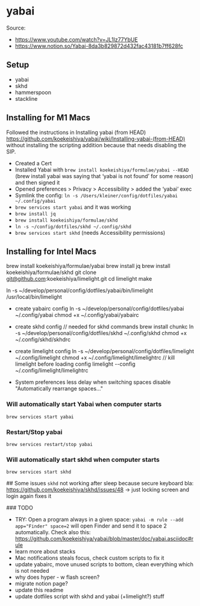 # yabai

Source:
  * https://www.youtube.com/watch?v=JL1lz77YbUE
  * https://www.notion.so/Yabai-8da3b829872d432fac43181b7ff628fc

## Setup
 * yabai
 * skhd
 * hammerspoon
 * stackline

## Installing for M1 Macs
Followed the instructions in Installing yabai (from HEAD) https://github.com/koekeishiya/yabai/wiki/Installing-yabai-(from-HEAD) without installing the scripting addition because that needs disabling the SIP.
* Created a Cert
* Installed Yabai with `brew install koekeishiya/formulae/yabai --HEAD` (brew install yabai was saying that ‘yabai is not found’ for some reason) and then signed it
* Opened preferences > Privacy > Accessibility > added the ‘yabai’ exec
* Symlink the config: `ln -s /Users/kleiner/config/dotfiles/yabai ~/.config/yabai`
* `brew services start yabai` and it was working
* `brew install jq`
* `brew install koekeishiya/formulae/skhd`
* `ln -s ~/config/dotfiles/skhd ~/.config/skhd`
* `brew services start skhd` (needs Accessibility permissions)

## Installing for Intel Macs
brew install koekeishiya/formulae/yabai
brew install jq
brew install koekeishiya/formulae/skhd
git clone git@github.com:koekeishiya/limelight.git
cd limelight
make

ln -s ~/develop/personal/config/dotfiles/yabai/bin/limelight /usr/local/bin/limelight

- create yabairc config
ln -s ~/develop/personal/config/dotfiles/yabai ~/.config/yabai
chmod +x  ~/.config/yabai/yabairc

- create skhd config
// needed for skhd commands
brew install chunkc
ln -s ~/develop/personal/config/dotfiles/skhd ~/.config/skhd
chmod +x  ~/.config/skhd/skhdrc

- create limelight config
ln -s ~/develop/personal/config/dotfiles/limelight ~/.config/limelight
chmod +x  ~/.config/limelight/limelightrc
// kill limelight before loading config
limelight --config ~/.config/limelight/limelightrc

- System preferences
less delay when switching spaces
disable "Automatically rearrange spaces..."

### Will automatically start Yabai when computer starts
`brew services start yabai`
### Restart/Stop yabai
`brew services restart/stop yabai`
### Will automatically start skhd when computer starts
`brew services start skhd`

## Some issues
  `skhd` not working after sleep because secure keyboard bla: https://github.com/koekeishiya/skhd/issues/48
    -> just locking screen and login again fixes it

### TODO
  * TRY: Open a program always in a given space: `yabai -m rule --add app="Finder" space=2` will open Finder and send it to space 2 automatically. Check also this: https://github.com/koekeishiya/yabai/blob/master/doc/yabai.asciidoc#rule
  * learn more about stacks
  * Mac notifications steals focus, check custom scripts to fix it
  * update yabairc, move unused scripts to bottom, clean everything which is not needed
  * why does hyper - w flash screen?
  * migrate notion page?
  * update this readme
  * update dotfiles script with skhd and yabai (+limelight?) stuff